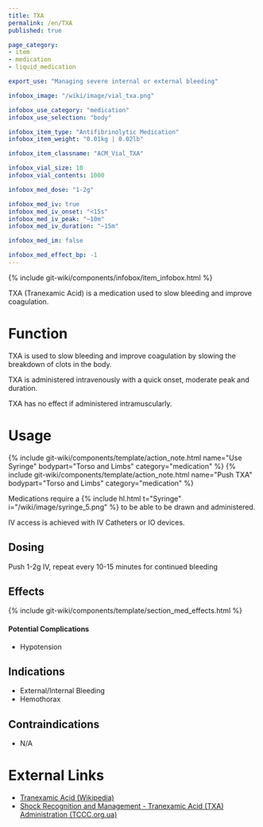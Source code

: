 ```yaml
---
title: TXA
permalink: /en/TXA
published: true

page_category:
- item
- medication
- liquid_medication

export_use: "Managing severe internal or external bleeding"

infobox_image: "/wiki/image/vial_txa.png"

infobox_use_category: "medication"
infobox_use_selection: "body"

infobox_item_type: "Antifibrinolytic Medication"
infobox_item_weight: "0.01kg | 0.02lb"

infobox_item_classname: "ACM_Vial_TXA"

infobox_vial_size: 10
infobox_vial_contents: 1000

infobox_med_dose: "1-2g"

infobox_med_iv: true
infobox_med_iv_onset: "<15s"
infobox_med_iv_peak: "~10m"
infobox_med_iv_duration: "~15m"

infobox_med_im: false

infobox_med_effect_bp: -1
---
```


{% include git-wiki/components/infobox/item_infobox.html %}

TXA (Tranexamic Acid) is a medication used to slow bleeding and improve coagulation.

# Function
TXA is used to slow bleeding and improve coagulation by slowing the breakdown of clots in the body.

TXA is administered intravenously with a quick onset, moderate peak and duration.

TXA has no effect if administered intramuscularly.

# Usage
{% include git-wiki/components/template/action_note.html name="Use Syringe" bodypart="Torso and Limbs" category="medication" %}
{% include git-wiki/components/template/action_note.html name="Push TXA" bodypart="Torso and Limbs" category="medication" %}

Medications require a {% include hl.html t="Syringe" i="/wiki/image/syringe_5.png" %} to be able to be drawn and administered.

IV access is achieved with IV Catheters or IO devices.

## Dosing
Push 1-2g IV, repeat every 10-15 minutes for continued bleeding

## Effects
{% include git-wiki/components/template/section_med_effects.html %}

#### Potential Complications
- Hypotension

## Indications
- External/Internal Bleeding
- Hemothorax

## Contraindications
- N/A

# External Links
- [Tranexamic Acid (Wikipedia)](https://en.wikipedia.org/wiki/Tranexamic_acid)
- [Shock Recognition and Management - Tranexamic Acid (TXA) Administration (TCCC.org.ua)](https://tccc.org.ua/en/guide/module-10-shock-recognition-and-management-cmc#n13)
